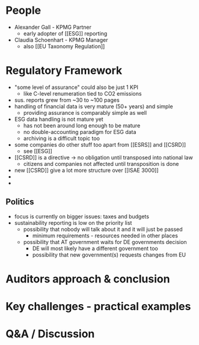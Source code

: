 # People
- Alexander Gall - KPMG Partner
	- early adopter of [[ESG]] reporting
- Claudia Schoenhart - KPMG Manager
	- also [[EU Taxonomy Regulation]]

# Regulatory Framework
- "some level of assurance" could also be just 1 KPI
	- like C-level renumeration tied to CO2 emissions
- sus. reports grew from ~30 to ~100 pages
- handling of financial data is very mature (50+ years) and simple
	- providing assurance is comparably simple as well
- ESG data handling is not mature yet
	- has not been around long enough to be mature
	- no double-accounting paradigm for ESG data
	- archiving is a difficult topic too
- some companies do other stuff too apart from [[ESRS]] and [[CSRD]]
	- see [[ESG]]
- [[CSRD]] is a directive -> no obligation until transposed into national law
	- citizens and companies not affected until transposition is done
- new [[CSRD]] give a lot more structure over [[ISAE 3000]]
- 
- 
## Politics
- focus is currently on bigger issues: taxes and budgets
- sustainability reporting is low on the priority list
	- possibility that nobody will talk about it and it will just be passed
		- minimum requirements - resources needed in other places
	- possibility that AT government waits for DE governments decision
		- DE will most likely have a different government too
		- possibility that new government(s) requests changes from EU

# Auditors approach & conclusion

# Key challenges - practical examples

# Q&A / Discussion



